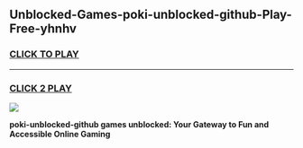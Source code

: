 
## Unblocked-Games-poki-unblocked-github-Play-Free-yhnhv
<h3>
<a href="https://premium76.site?title=poki-unblocked-github&ref=19M">CLICK TO PLAY</a></h3>
<hr>

<h3>
<a href="https://premium76.site?title=poki-unblocked-github&ref=19M">CLICK 2 PLAY</a>
  
</h3>

<a href="https://premium76.site?title=poki-unblocked-github&ref=19M"><img src="https://clearcache.store/games.png"></a>


**poki-unblocked-github games unblocked: Your Gateway to Fun and Accessible Online Gaming**
